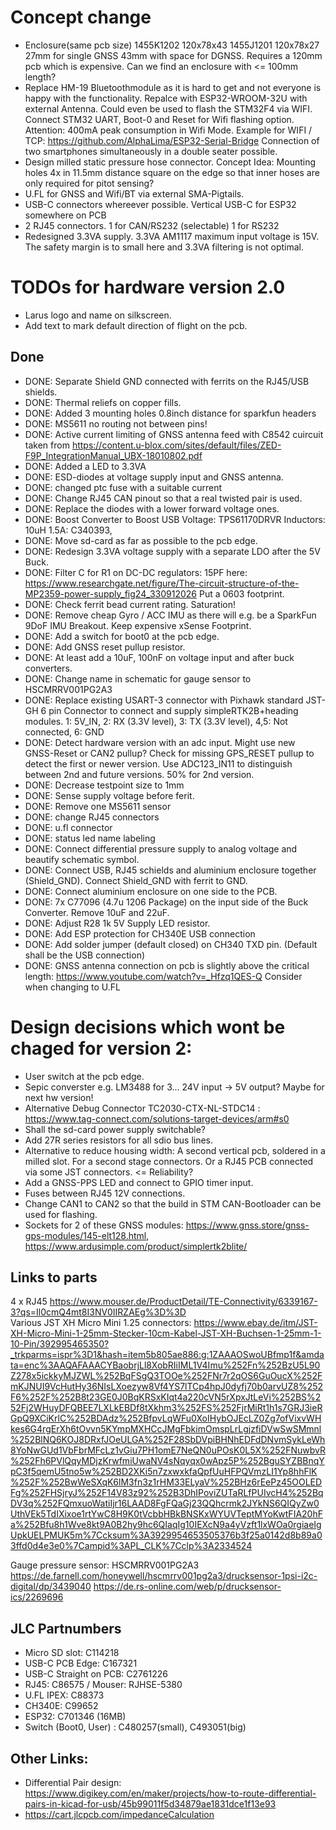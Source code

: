 # Concept change
- Enclosure(same pcb size) 1455K1202 120x78x43  1455J1201 120x78x27 27mm for single GNSS 43mm with space for DGNSS. Requires a 120mm pcb which is expensive.  Can we find an enclosure with <= 100mm length?
- Replace HM-19 Bluetoothmodule as it is hard to get and not everyone is happy with the functionality. Repalce with ESP32-WROOM-32U with external Antenna. Could even be used to flash the 
  STM32F4 via WIFI. Connect STM32 UART, Boot-0 and Reset for Wifi flashing option. Attention: 400mA peak consumption in Wifi Mode. Example for WIFI / TCP: https://github.com/AlphaLima/ESP32-Serial-Bridge Connection of two smartphones simultaneously in a double seater possible. 
- Design milled static pressure hose connector. Concept Idea: Mounting holes 4x in 11.5mm distance square on the edge so that inner hoses are only required for pitot sensing?
- U.FL for GNSS and Wifi/BT via external SMA-Pigtails.
- USB-C connectors whereever possible. Vertical USB-C for ESP32 somewhere on PCB
- 2 RJ45 connectors. 1 for CAN/RS232 (selectable) 1 for RS232 
- Redesigned 3.3VA supply. 3.3VA AM1117 maximum input voltage is 15V. The safety margin is to small here and 3.3VA filtering is not optimal. 


# TODOs for hardware version 2.0
- Larus logo and name on silkscreen. 
- Add text to mark default direction of flight on the pcb.

## Done
- DONE: Separate Shield GND connected with ferrits on the RJ45/USB shields. 
- DONE: Thermal reliefs on copper fills. 
- DONE: Added 3 mounting holes 0.8inch distance for sparkfun headers
- DONE: MS5611 no routing not between pins!
- DONE: Active current limiting of GNSS antenna feed with C8542 cuircuit taken from https://content.u-blox.com/sites/default/files/ZED-F9P_IntegrationManual_UBX-18010802.pdf
- DONE: Added a LED to 3.3VA
- DONE: ESD-diodes at voltage supply input and GNSS antenna.
- DONE: changed ptc fuse with a suitable current 
- DONE: Change RJ45 CAN pinout so that a real twisted pair is used.
- DONE: Replace the diodes with a lower forward voltage ones.
- DONE: Boost Converter to Boost USB Voltage: TPS61170DRVR Inductors: 10uH 1.5A: C340393, 
- DONE: Move sd-card as far as possible to the pcb edge.
- DONE: Redesign 3.3VA voltage supply with a separate LDO after the 5V Buck.
- DONE: Filter C for R1 on DC-DC regulators: 15PF here: https://www.researchgate.net/figure/The-circuit-structure-of-the-MP2359-power-supply_fig24_330912026  Put a 0603 footprint. 
- DONE: Check ferrit bead current rating. Saturation!
- DONE: Remove cheap Gyro / ACC IMU as there will e.g. be a SparkFun 9DoF IMU Breakout. Keep expensive xSense Footprint.   
- DONE: Add a switch for boot0 at the pcb edge. 
- DONE: Add GNSS reset pullup resistor. 
- DONE: At least add a 10uF, 100nF on voltage input and after buck converters.
- DONE: Change name in schematic for gauge sensor to HSCMRRV001PG2A3 
- DONE: Replace existing USART-3 connector with Pixhawk standard JST-GH 6 pin Connector to connect and supply simpleRTK2B+heading modules.  1: 5V_IN, 2: RX (3.3V level), 3: TX (3.3V level), 4,5: Not connected, 6: GND
- DONE: Detect hardware version with an adc input. Might use new GNSS-Reset or CAN2 pullup? Check for missing GPS_RESET pullup to detect the first or newer version. Use ADC123_IN11 to distinguish between 2nd and future versions. 50% for 2nd version. 
- DONE: Decrease testpoint size to 1mm
- DONE: Sense supply voltage before ferit.
- DONE: Remove one MS5611 sensor
- DONE: change RJ45 connectors
- DONE: u.fl connector
- DONE: status led name labeling
- DONE: Connect differential pressure supply to analog voltage and beautify schematic symbol. 
- DONE: Connect USB, RJ45 schields and aluminium enclosure together (Shield_GND). Connect Shield_GND with ferrit to GND. 
- DONE: Connect aluminium enclosure on one side to the PCB.
- DONE: 7x C77096 (4.7u 1206 Package) on the input side of the Buck Converter. Remove 10uF and 22uF. 
- DONE: Adjust R28 1k 5V Supply LED resistor.
- DONE: Add ESP protection for CH340E USB connection
- DONE: Add solder jumper (default closed) on CH340 TXD pin.   (Default shall be the USB connection) 
- DONE: GNSS antenna connection on pcb is slightly above the critical length: https://www.youtube.com/watch?v=_Hfzq1QES-Q  Consider when changing to U.FL


# Design decisions which wont be chaged for version 2:
- User switch at the pcb edge.
- Sepic converster e.g. LM3488 for 3... 24V input  -> 5V output? Maybe for next hw version!
- Alternative Debug Connector TC2030-CTX-NL-STDC14 : https://www.tag-connect.com/solutions-target-devices/arm#s0
- Shall the sd-card power supply switchable? 
- Add 27R series resistors for all sdio bus lines. 
- Alternative to reduce housing width: A second vertical pcb, soldered in a milled slot. For a second stage connectors. Or a RJ45 PCB connected via some JST connectors. <= Reliability? 
- Add a GNSS-PPS LED and connect to GPIO timer input. 
- Fuses between RJ45 12V connections. 
- Change CAN1 to CAN2 so that the build in STM CAN-Bootloader can be used for flashing.
- Sockets for 2 of these GNSS modules: https://www.gnss.store/gnss-gps-modules/145-elt128.html,  https://www.ardusimple.com/product/simplertk2blite/


## Links to parts
4 x RJ45 https://www.mouser.de/ProductDetail/TE-Connectivity/6339167-3?qs=Il0cmQ4mt8I3NV0IIRZAEg%3D%3D  
Various JST XH Micro Mini 1.25 connectors: https://www.ebay.de/itm/JST-XH-Micro-Mini-1-25mm-Stecker-10cm-Kabel-JST-XH-Buchsen-1-25mm-1-10-Pin/392995465350?_trkparms=ispr%3D1&hash=item5b805ae886:g:1ZAAAOSwoUBfmp1f&amdata=enc%3AAQAFAAACYBaobrjLl8XobRIiIML1V4Imu%252Fn%252BzU5L90Z278x5ickkyMJZWL%252BqFSgQ3TOOe%252FNr7r2qOS6GuOucX%252FmKJNUI9VcHutHy36NIsLXoezyw8Vf4YS7lTCp4hpJ0dyfj70b0arvUZ8%252F6%252F%252B8t23GE0J0BqKRSxKIqt4a220cVN5rXpxJtLeVi%252BS%252Fj2WHuyDFQBEE7LXLkEBDf8tXkhm3%252FS%252FjrMiRt1h1s7GRJ3ieRGpQ9XCiKrlC%252BDAdz%252BfpvLqWFu0XoIHybOJEcLZ0Zg7ofVixvWHkes6G4rgErXh6tOvvn5KYmpMXHCcJMgFbkimOmspLrLgjzfiDVwSwSMmnl%252BlNQ6KOJ8DRxfJOeULGA%252F28SbDVpiBHNhEDFdDNvmSykLeWh8YoNwGUd1VbFbrMFcLz1vGiu7PH1omE7NeQN0uPOsK0L5X%252FNuwbvR%252Fh6PVlQqyMDjzKrwfmiUwaNV4sNqyqx0wApz5P%252BguSYZBBnqYpC3f5qemU5tno5w%252BD2XKi5n7zxwxkfaQpfUuHFPQVmzLI1Yp8hhFlK%252F%252BwWeSXqK6lM3fn3z1rHM33ELyaV%252BHz6rEePz45OOLEDFg%252FHSjryJ%252F14V83z92%252B3DhIPoviZUTaRLfPUIvcH4%252BqDV3q%252FQmxuoWatiIjr16LAAD8FgFQaGj23QQhcrmk2JYkNS6QIQyZw0UthVEk5TdIXixoe1rtYwC8H9K0tVcbbHBkBNSKxWYUVTeptMYoKwtFIA20hFa%252Bfu8h1Wve8kt9A0B2hy9hc6QIaqIg10IEXcN9a4yVzft1lxWOa0rgiaeIgUpkUELPMUK5m%7Ccksum%3A3929954653505376b3f25a0142d8b89a03ffd0d4e3e0%7Campid%3APL_CLK%7Cclp%3A2334524

Gauge pressure sensor: HSCMRRV001PG2A3
https://de.farnell.com/honeywell/hscmrrv001pg2a3/drucksensor-1psi-i2c-digital/dp/3439040
https://de.rs-online.com/web/p/drucksensor-ics/2269696


## JLC Partnumbers
- Micro SD slot: C114218
- USB-C PCB Edge: C167321
- USB-C Straight on PCB: C2761226
- RJ45: C86575 / Mouser: RJHSE-5380
- U.FL IPEX: C88373
- CH340E: C99652
- ESP32: C701346 (16MB)
- Switch (Boot0, User) :   C480257(small), C493051(big)



## Other Links:
- Differential Pair design: https://www.digikey.com/en/maker/projects/how-to-route-differential-pairs-in-kicad-for-usb/45b99011f5d34879ae1831dce1f13e93
- https://cart.jlcpcb.com/impedanceCalculation

